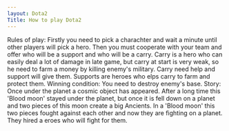 ```yaml
---
layout: Dota2
Title: How to play Dota2
---
```


Rules of play: Firstly you need to pick a charachter and wait a minute until other players will pick a hero. Then you must cooperate with your team and offer who will be a support and who will be a carry. Carry is a hero who can easily deal a lot of damage in late game, but carry at start is very weak, so he need to farm a money by killing enemy's military. Carry need help and support will give them. Supports are heroes who elps carry to farm and protect them.
Winning condition: You need to destroy enemy's base.
Story: Once under the planet a cosmic object has appeared. After a long time this 'Blood moon' stayed under the planet, but once it is fell down on a planet and two pieces of this moon create a big Ancients. In a 'Blood moon' this two pieces fought against each other and now they are fighting on a planet. They hired a eroes who will fight for them.
